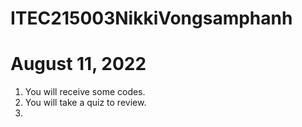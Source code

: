 # ITEC215003NikkiVongsamphanh

# August 11, 2022

1. You will receive some codes.
2. You will take a quiz to review. 
3. 
